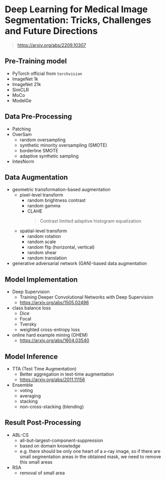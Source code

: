 # Deep Learning for Medical Image Segmentation: Tricks, Challenges and Future Directions
> https://arxiv.org/abs/2209.10307


## Pre-Training model
- PyTorch official from `torchvision`
- ImageNet 1k
- ImageNet 21k
- SimCLR
- MoCo
- ModelGe

## Data Pre-Processing
- Patching
- OverSam
  - random oversampling
  - synthetic minority oversampling (SMOTE)
  - borderline SMOTE
  - adaptive synthetic sampling
- IntesNorm

## Data Augmentation
- geometric transformation-based augmentation
  - pixel-level transform
    - random brightness contrast
    - random gamma
    - CLAHE
      > Contrast limited adaptive histogram equalization
  - spatial-level transform
    - random rotation
    - random scale
    - random flip (horizontal, vertical)
    - random shear
    - random translation
- generative adversarial network (GAN)-based data augmentation

## Model Implementation
- Deep Supervision
  - Training Deeper Convolutional Networks with Deep Supervision
  - https://arxiv.org/abs/1505.02496
- class balance loss
  - Dice 
  - Focal
  - Tversky
  - weighted cross-entropy loss
- online hard example mining (OHEM)
  - https://arxiv.org/abs/1604.03540

## Model Inference
- TTA (Test Time Augmentation)
  - Better aggregation in test-time augmentation
  - https://arxiv.org/abs/2011.11156
- Ensemble
  - voting
  - averaging
  - stacking
  - non-cross-stacking (blending)

## Result Post-Processing
- ABL-CS
  - all-but-largest-component-suppression
  - based on domain knowledge
  - e.g. there should be only one heart of a x-ray image, so if there are small segmentation areas in the obtained mask, we need to remove this small areas
- RSA
  - removal of small area